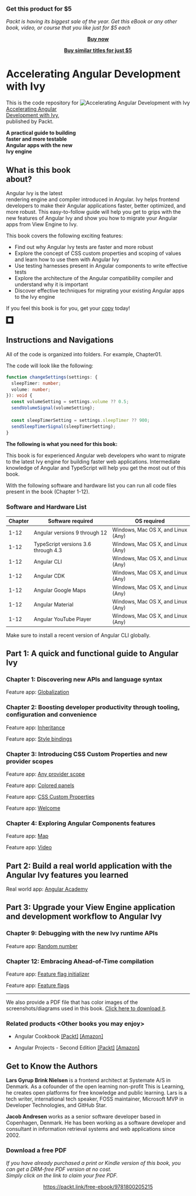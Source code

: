 
### Get this product for $5

<i>Packt is having its biggest sale of the year. Get this eBook or any other book, video, or course that you like just for $5 each</i>


<b><p align='center'>[Buy now](https://packt.link/9781800205215)</p></b>


<b><p align='center'>[Buy similar titles for just $5](https://subscription.packtpub.com/search)</p></b>


# Accelerating Angular Development with Ivy

<a href="https://www.packtpub.com/product/accelerating-angular-development-with-ivy/9781800205215?utm_source=github&utm_medium=repository&utm_campaign=9781800205215"><img src="https://static.packt-cdn.com/products/9781800205215/cover/smaller" alt="Accelerating Angular Development with Ivy" height="256px" align="right"></a>

This is the code repository for [Accelerating Angular Development with Ivy](https://www.packtpub.com/product/accelerating-angular-development-with-ivy/9781800205215?utm_source=github&utm_medium=repository&utm_campaign=9781800205215), published by Packt.

**A practical guide to building faster and more testable Angular apps with the new Ivy engine**

## What is this book about?
Angular Ivy is the latest rendering engine and compiler introduced in Angular. Ivy helps frontend developers to make their Angular applications faster, better optimized, and more robust. This easy-to-follow guide will help you get to grips with the new features of Angular Ivy and show you how to migrate your Angular apps from View Engine to Ivy.

This book covers the following exciting features: 
* Find out why Angular Ivy tests are faster and more robust
* Explore the concept of CSS custom properties and scoping of values and learn how to use them with Angular Ivy
* Use testing harnesses present in Angular components to write effective tests
* Explore the architecture of the Angular compatibility compiler and understand why it is important
* Discover effective techniques for migrating your existing Angular apps to the Ivy engine

If you feel this book is for you, get your [copy](https://www.amazon.com/dp/180020521X) today!

<a href="https://www.packtpub.com/?utm_source=github&utm_medium=banner&utm_campaign=GitHubBanner"><img src="https://raw.githubusercontent.com/PacktPublishing/GitHub/master/GitHub.png" 
alt="https://www.packtpub.com/" border="5" /></a>


## Instructions and Navigations
All of the code is organized into folders. For example, Chapter01.

The code will look like the following:
```ts
function changeSettings(settings: {
  sleepTimer: number;
  volume: number;
}): void {
  const volumeSetting = settings.volume ?? 0.5;
  sendVolumeSignal(volumeSetting);
  
  const sleepTimerSetting = settings.sleepTimer ?? 900;
  sendSleepTimerSignal(sleepTimerSetting);
}
```

**The following is what you need for this book:**

This book is for experienced Angular web developers who want to migrate to the latest Ivy engine for building faster web applications. Intermediate knowledge of Angular and TypeScript will help you get the most out of this book.

With the following software and hardware list you can run all code files present in the book (Chapter 1-12).

### Software and Hardware List

| Chapter  | Software required                   | OS required                        |
| -------- | ------------------------------------| -----------------------------------|
| 1-12     | Angular versions 9 through 12       | Windows, Mac OS X, and Linux (Any) |
| 1-12     | TypeScript versions 3.6 through 4.3 | Windows, Mac OS X, and Linux (Any) |
| 1-12     | Angular CLI                         | Windows, Mac OS X, and Linux (Any) |
| 1-12     | Angular CDK                         | Windows, Mac OS X, and Linux (Any) |
| 1-12     | Angular Google Maps                 | Windows, Mac OS X, and Linux (Any) |
| 1-12     | Angular Material                    | Windows, Mac OS X, and Linux (Any) |
| 1-12     | Angular YouTube Player              | Windows, Mac OS X, and Linux (Any) |

Make sure to install a recent version of Angular CLI globally.

## Part 1: A quick and functional guide to Angular Ivy

### Chapter 1: Discovering new APIs and language syntax

Feature app: [Globalization](/projects/chapter1/globalization/src/app)

### Chapter 2: Boosting developer productivity through tooling, configuration and convenience

Feature app: [Inheritance](/projects/chapter2/inheritance/src/app)

Feature app: [Style bindings](/projects/chapter2/style-bindings/src/app)

### Chapter 3: Introducing CSS Custom Properties and new provider scopes

Feature app: [Any provider scope](/projects/chapter3/any-provider-scope/src/app)

Feature app: [Colored panels](/projects/chapter3/colored-panels/src/app)

Feature app:
[CSS Custom Properties](/projects/chapter3/css-custom-properties/src/app)

Feature app: [Welcome](/projects/chapter3/welcome/src/app)

### Chapter 4: Exploring Angular Components features

Feature app: [Map](/projects/chapter4/map/src/app)

Feature app: [Video](/projects/chapter4/video/src/app)

## Part 2: Build a real world application with the Angular Ivy features you learned

Real world app: [Angular Academy](/projects/demo/src/app)

## Part 3: Upgrade your View Engine application and development workflow to Angular Ivy

### Chapter 9: Debugging with the new Ivy runtime APIs

Feature app: [Random number](/projects/chapter9/random-number/src/app)

### Chapter 12: Embracing Ahead-of-Time compilation

Feature app:
[Feature flag initializer](/projects/chapter12/feature-flag-initializer/src/app)

Feature app: [Feature flags](/projects/chapter12/feature-flags/src/app)
<hr>

We also provide a PDF file that has color images of the screenshots/diagrams used in this book. [Click here to download it](https://static.packt-cdn.com/downloads/9781800205215_ColorImages.pdf).


### Related products \<Other books you may enjoy\>
* Angular Cookbook [[Packt]](https://www.packtpub.com/product/angular-cookbook/9781838989439?utm_source=github&utm_medium=repository&utm_campaign=9781838989439) [[Amazon]](https://www.amazon.com/dp/1838989439)

* Angular Projects - Second Edition [[Packt]](https://www.packtpub.com/product/angular-projects-second-edition/9781800205260?utm_source=github&utm_medium=repository&utm_campaign=9781800205260) [[Amazon]](https://www.amazon.com/dp/1800205260)

## Get to Know the Authors
**Lars Gyrup Brink Nielsen**
is a frontend architect at Systemate A/S in Denmark. As a cofounder of the open learning non-profit This is Learning, he creates open platforms for free knowledge and public learning. Lars is a tech writer, international tech speaker, FOSS maintainer, Microsoft MVP in Developer Technologies, and GitHub Star.

**Jacob Andresen**
works as a senior software developer based in Copenhagen, Denmark. He has been working as a software developer and consultant in information retrieval systems and web applications since 2002. 
### Download a free PDF

 <i>If you have already purchased a print or Kindle version of this book, you can get a DRM-free PDF version at no cost.<br>Simply click on the link to claim your free PDF.</i>
<p align="center"> <a href="https://packt.link/free-ebook/9781800205215">https://packt.link/free-ebook/9781800205215 </a> </p>
